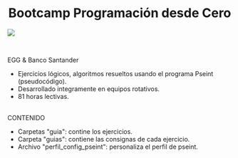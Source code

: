 <h1 align="center"><b> Bootcamp Programación desde Cero </b></h1>
   <p align="left">
   <img src="https://img.shields.io/badge/STATUS-FINISHED-green">
   </p>
<br>

EGG & Banco Santander
* Ejercicios lógicos, algoritmos resueltos usando el programa Pseint (pseudocódigo).
* Desarrollado integramente en equipos rotativos.
* 81 horas lectivas.
<br><br>

CONTENIDO
* Carpetas "guia": contine los ejercicios.
* Carpeta "guias": contiene las consignas de cada ejercicio.
* Archivo "perfil_config_pseint": personaliza el perfil de pseint.


